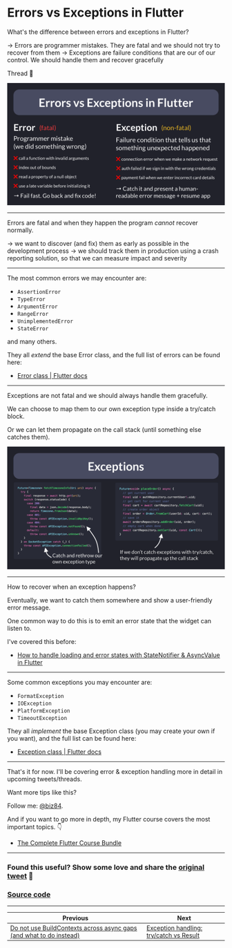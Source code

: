 # Errors vs Exceptions in Flutter

What's the difference between errors and exceptions in Flutter?

→ Errors are programmer mistakes. They are fatal and we should not try to recover from them
→ Exceptions are failure conditions that are our of our control. We should handle them and recover gracefully

Thread 🧵

![](061.1-errors-vs-exceptions.png)

---

Errors are fatal and when they happen the program *cannot* recover normally.

→ we want to discover (and fix) them as early as possible in the development process
→ we should track them in production using a crash reporting solution, so that we can measure impact and severity

---

The most common errors we may encounter are:

- `AssertionError`
- `TypeError`
- `ArgumentError`
- `RangeError`
- `UnimplementedError`
- `StateError`

and many others.

They all *extend* the base Error class, and the full list of errors can be found here:

- [Error class | Flutter docs](https://api.flutter.dev/flutter/dart-core/Error-class.html)

---

Exceptions are not fatal and we should always handle them gracefully.

We can choose to map them to our own exception type inside a try/catch block.

Or we can let them propagate on the call stack (until something else catches them).

![](061.2-exceptions.png)

---

How to recover when an exception happens?

Eventually, we want to catch them somewhere and show a user-friendly error message.

One common way to do this is to emit an error state that the widget can listen to.

I've covered this before:

- [How to handle loading and error states with StateNotifier & AsyncValue in Flutter](https://codewithandrea.com/articles/loading-error-states-state-notifier-async-value/)

---

Some common exceptions you may encounter are:

- `FormatException`
- `IOException`
- `PlatformException`
- `TimeoutException`

They all *implement* the base Exception class (you may create your own if you want), and the full list can be found here:

- [Exception class | Flutter docs](https://api.flutter.dev/flutter/dart-core/Exception-class.html)

---

That's it for now. I'll be covering error & exception handling more in detail in upcoming tweets/threads.

Want more tips like this?

Follow me: [@biz84](https://twitter.com/biz84).

And if you want to go more in depth, my Flutter course covers the most important topics. 👇

- [The Complete Flutter Course Bundle](https://codewithandrea.com/courses/complete-flutter-bundle/)

---

### Found this useful? Show some love and share the [original tweet](https://twitter.com/biz84/status/1551443128925790210) 🙏

### [Source code](main.dart)

---

| Previous | Next |
| -------- | ---- |
| [Do not use BuildContexts across async gaps (and what to do instead)](../0060-build-context-async-gaps/index.md) | [Exception handling: try/catch vs Result](../0062-try-catch-result-type/index.md) |